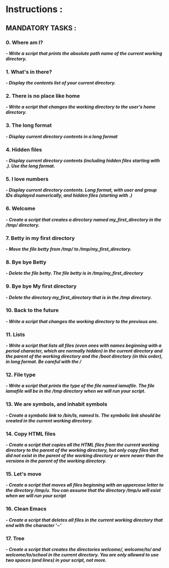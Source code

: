 # **Instructions :**

## **MANDATORY TASKS :**


### 0. Where am I?

***- Write a script that prints the absolute path name of the current working directory.***


### 1. What's in there?

***- Display the contents list of your current directory.***


### 2. There is no place like home

***- Write a script that changes the working directory to the user's home directory.***


### 3. The long format

***- Display current directory contents in a long format***


### 4. Hidden files

***- Display current directory contents (including hidden files starting with .). Use the long format.***


### 5. I love numbers

***- Display current directory contents. Long format, with user and group IDs displayed numerically, and hidden files (starting with .)***


### 6. Welcome

***- Create a script that creates a directory named my_first_directory in the /tmp/ directory.***


### 7. Betty in my first directory

***- Move the file betty from /tmp/ to /tmp/my_first_directory.***


### 8. Bye bye Betty

***- Delete the file betty. The file betty is in /tmp/my_first_directory***


### 9. Bye bye My first directory

***- Delete the directory my_first_directory that is in the /tmp directory.***


### 10. Back to the future

***- Write a script that changes the working directory to the previous one.***


### 11. Lists

***- Write a script that lists all files (even ones with names beginning with a period character, which are normally hidden) in the current directory and the parent of the working directory and the /boot directory (in this order), in long format. Be careful with the /***


### 12. File type

***- Write a script that prints the type of the file named iamafile. The file iamafile will be in the /tmp directory when we will run your script.***


### 13. We are symbols, and inhabit symbols

***- Create a symbolic link to /bin/ls, named __ls__. The symbolic link should be created in the current working directory.***


### 14. Copy HTML files

***- Create a script that copies all the HTML files from the current working directory to the parent of the working directory, but only copy files that did not exist in the parent of the working directory or were newer than the versions in the parent of the working directory.***


### 15. Let's move

***- Create a script that moves all files beginning with an uppercase letter to the directory /tmp/u. You can assume that the directory /tmp/u will exist when we will run your script***


### 16. Clean Emacs

***- Create a script that deletes all files in the current working directory that end with the character *'~'****

### 17. Tree

***- Create a script that creates the directories welcome/, welcome/to/ and welcome/to/school in the current directory. You are only allowed to use two spaces (and lines) in your script, not more.***
